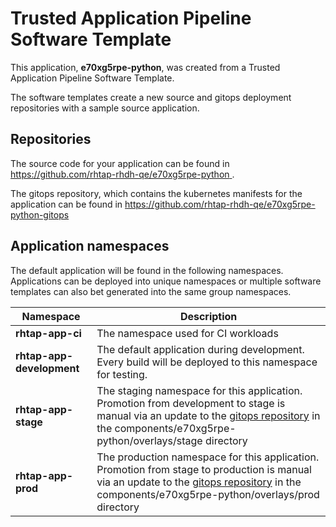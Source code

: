 # Trusted Application Pipeline Software Template

This application, **e70xg5rpe-python**, was created from a Trusted Application Pipeline Software Template.

The software templates create a new source and gitops deployment repositories with a sample source application. 

## Repositories

The source code for your application can be found in [https://github.com/rhtap-rhdh-qe/e70xg5rpe-python ](https://github.com/rhtap-rhdh-qe/e70xg5rpe-python ).
 
The gitops repository, which contains the kubernetes manifests for the application can be found in 
[https://github.com/rhtap-rhdh-qe/e70xg5rpe-python-gitops ](https://github.com/rhtap-rhdh-qe/e70xg5rpe-python-gitops ) 

## Application namespaces 

The default application will be found in the following namespaces. Applications can be deployed into unique namespaces or multiple software templates can also bet generated into the same group namespaces.  

|  Namespace   |  Description   |  
| -------- | -------- |
| **rhtap-app-ci** | The namespace used for CI workloads |
| **rhtap-app-development** | The default application during development. Every build will be deployed to this namespace for testing. |
| **rhtap-app-stage** | The staging namespace for this application. Promotion from development to stage is manual via an update to the [gitops repository](https://github.com/rhtap-rhdh-qe/e70xg5rpe-python-gitops ) in the components/e70xg5rpe-python/overlays/stage directory |
| **rhtap-app-prod** | The production namespace for this application. Promotion from stage to production is manual via an update to the [gitops repository](https://github.com/rhtap-rhdh-qe/e70xg5rpe-python-gitops ) in the components/e70xg5rpe-python/overlays/prod directory |